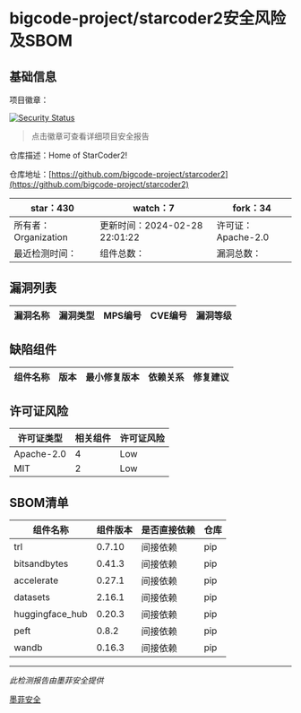 # bigcode-project/starcoder2安全风险及SBOM

## 基础信息

项目徽章：

[![Security Status](https://www.murphysec.com/platform3/v31/badge/1763636946095681536.svg)](https://www.murphysec.com/console/report/1763636936624943104/1763636946095681536)

> 点击徽章可查看详细项目安全报告

仓库描述：Home of StarCoder2!

仓库地址：[https://github.com/bigcode-project/starcoder2](https://github.com/bigcode-project/starcoder2)

| star：430 | watch：7 | fork：34 |
| ----------- | -------------- | ------------ |
| 所有者：Organization | 更新时间：2024-02-28 22:01:22 | 许可证：Apache-2.0 |
| 最近检测时间： | 组件总数： | 漏洞总数： |




## 漏洞列表

| 漏洞名称 | 漏洞类型 | MPS编号 | CVE编号 | 漏洞等级 |
| ------- | ------ | ------- | ------ | ----- |





## 缺陷组件

| 组件名称 | 版本 | 最小修复版本 | 依赖关系 | 修复建议 |
| -------- | ---- | ------------ | -------- | -------- |





## 许可证风险

| 许可证类型 | 相关组件 | 许可证风险 |
| ---------- | -------- | ---------- |
|Apache-2.0|4|Low|
|MIT|2|Low|




## SBOM清单

| 组件名称 | 组件版本 | 是否直接依赖 | 仓库 |
| -------- | -------- | ------------ | ---- |
|trl|0.7.10|间接依赖|pip|
|bitsandbytes|0.41.3|间接依赖|pip|
|accelerate|0.27.1|间接依赖|pip|
|datasets|2.16.1|间接依赖|pip|
|huggingface_hub|0.20.3|间接依赖|pip|
|peft|0.8.2|间接依赖|pip|
|wandb|0.16.3|间接依赖|pip|


------

*此检测报告由墨菲安全提供*

[墨菲安全](www.murphysec.com)